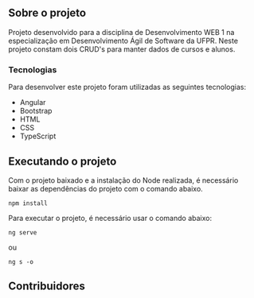 ## Sobre o projeto

Projeto desenvolvido para a disciplina de Desenvolvimento WEB 1 na especialização em Desenvolvimento Ágil de Software da UFPR. Neste projeto constam dois CRUD's para manter dados de cursos e alunos.


### Tecnologias

Para desenvolver este projeto foram utilizadas as seguintes tecnologias:

* Angular
* Bootstrap
* HTML
* CSS
* TypeScript


## Executando o projeto

Com o projeto baixado e a instalação do Node realizada, é necessário baixar as dependências do projeto com o comando abaixo.

  ```
  npm install
  ```

Para executar o projeto, é necessário usar o comando abaixo:

  ```
  ng serve
  ```

  ou

  ```
  ng s -o
  ```

## Contribuidores

